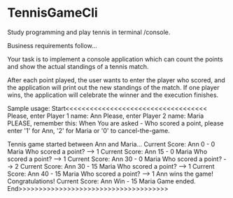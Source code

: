 # TennisGameCli
Study programming and play tennis in terminal /console.

Business requirements follow...

Your task is to implement a console application
which can count the points and show the actual
standings of a tennis match.

After each point played, the user wants to enter the player who scored, and the
application will print out the new standings of the match.
If one player wins, the application will celebrate the winner and the execution finishes.

Sample usage:
Start<<<<<<<<<<<<<<<<<<<<<<<<<<<<<<<<<<<
Please, enter Player 1 name: Ann
Please, enter Player 2 name: Maria
PLEASE, remember this: When You are asked - Who scored a point, please enter '1' for Ann, '2' for Maria or '0' to cancel-the-game.

Tennis game started between Ann and Maria...
Current Score: Ann 0 - 0 Maria
Who scored a point? --> 1
Current Score: Ann 15 - 0 Maria
Who scored a point? --> 1
Current Score: Ann 30 - 0 Maria
Who scored a point? --> 2
Current Score: Ann 30 - 15 Maria
Who scored a point? --> 1
Current Score: Ann 40 - 15 Maria
Who scored a point? --> 1
Ann wins the game! Congratulations!
Current Score: Ann Win - 15 Maria
Game ended.
End>>>>>>>>>>>>>>>>>>>>>>>>>>>>>>>>>>>>>
